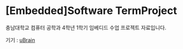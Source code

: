 # [Embedded]Software TermProject


충남대학교 컴퓨터 공학과 4학년 1학기 임베디드 수업 프로젝트 자료입니다.

기기 : [uBrain](http://huins.com/m13.php?m=rd&no=329)
